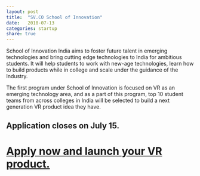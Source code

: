 ```yaml
---
layout: post
title:  "SV.CO School of Innovation"
date:   2018-07-13
categories: startup
share: true
---
```


School of Innovation India aims to foster future talent in emerging technologies and bring cutting edge technologies to India for ambitious students. It will help students to work with new-age technologies, learn how to build products while in college and scale under the guidance of the Industry.

The first program under School of Innovation is focused on VR as an emerging technology area, and as a part of this program, top 10 student teams from across colleges in India will be selected to build a next generation VR product idea they have.

## Application closes on July 15.


# [Apply now and launch your VR product.](https://svlabs.typeform.com/to/oBGW4k)
